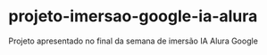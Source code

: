 # projeto-imersao-google-ia-alura
Projeto apresentado no final da semana de imersão IA Alura Google
